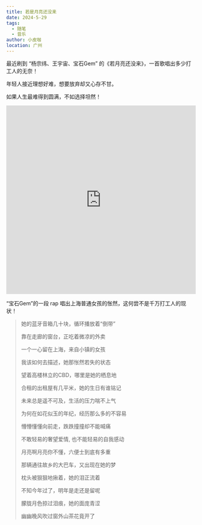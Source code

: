 ```yaml
---
title: 若是月亮还没来
date: 2024-5-29
tags:
  - 随笔
  - 音乐
author: 小皮咖
location: 广州
---
```


最近刷到 “杨宗纬、王宇宙、宝石Gem” 的《若月亮还没来》，一首歌唱出多少打工人的无奈！

年轻人接近理想好难，想要放弃却又心存不甘。

如果人生最难得到圆满，不如选择坦然！
<!-- more -->

<tongji/>

<iframe src="https://player.bilibili.com/player.html?aid=BV1nx4y1n7Wm&bvid=BV1nx4y1n7Wm&page=1&high_quality=1&danmaku=0" allowfullscreen="allowfullscreen" width="100%" height="500" scrolling="no" frameborder="0" sandbox="allow-top-navigation allow-same-origin allow-forms allow-scripts"></iframe>


“宝石Gem”的一段 rap 唱出上海普通女孩的怅然，这何尝不是千万打工人的现状！

> 她的蓝牙音箱几十块，循环播放着“倒带”
>
> 靠在走廊的窗台，正吃着微凉的外卖
> 
> 一个一心留在上海，来自小镇的女孩
> 
> 我该如何去描述，她那怅然若失的状态
> 
> 望着高楼林立的CBD，哪里是她的栖息地
> 
> 合租的出租屋有几平米，她的生日有谁铭记
> 
> 未来总是遥不可及，生活的压力喘不上气
> 
> 为何在如花似玉的年纪，经历那么多的不容易
> 
> 懵懵懂懂向前走，跌跌撞撞却不能喊痛
> 
> 不敢轻易的奢望爱情, 也不能轻易的自我感动
> 
> 月亮啊月亮你不懂，六便士到底有多重
> 
> 那辆通往故乡的大巴车，又出现在她的梦
> 
> 枕头被狠狠地揪着，她的泪正流着
> 
> 不知今年过了，明年是走还是留呢
> 
> 朦胧月色掠过泪痕，她的面庞青涩
> 
> 幽幽晚风吹过窗外山茶花竟开了



<comment/>
